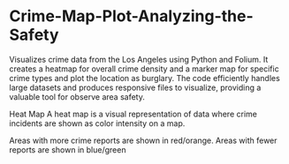# Crime-Map-Plot-Analyzing-the-Safety
Visualizes crime data from the Los Angeles using Python and Folium. It creates a heatmap for overall crime density and a marker map for specific crime types and plot the location as burglary. The code efficiently handles large datasets and produces responsive  files to visualize, providing a valuable tool for  observe area safety.

Heat Map
A heat map is a visual representation of data where crime incidents are shown as color intensity on a map.

Areas with more crime reports are shown in red/orange.
Areas with fewer reports are shown in blue/green 



